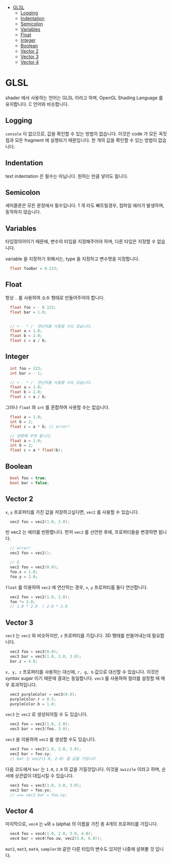 - [GLSL](#glsl)
  - [Logging](#logging)
  - [Indentation](#indentation)
  - [Semicolon](#semicolon)
  - [Variables](#variables)
  - [Float](#float)
  - [Integer](#integer)
  - [Boolean](#boolean)
  - [Vector 2](#vector-2)
  - [Vector 3](#vector-3)
  - [Vector 4](#vector-4)

# GLSL

shader 에서 사용하는 언어는 GLSL 이라고 하며, OpenGL Shading Language 를 유지합니다. C 언어와 비슷합니다. 

## Logging

`console` 이 없으므로, 값을 확인할 수 있는 방법이 없습니다. 이것은 code 가 모든 꼭짓점과 모든 fragment 에 실행되기 때문입니다. 한 개의 값을 확인할 수 있는 방법이 없습니다.

## Indentation

text indentation 은 필수는 아닙니다. 원하는 만큼 넣어도 됩니다.

## Semicolon

세미콜론은 모든 문장에서 필수입니다. 1 개 라도 빠트릴경우, 컴파일 에러가 발생하며, 동작하지 않습니다.

## Variables

타입정의어이기 때문에, 변수의 타입을 지정해주어야 하며, 다른 타입은 지정할 수 없습니다.

variable 을 지정하기 위해서는, type 을 지정하고 변수명을 지정합니다.

``` c
  float fooBar = 0.123;
```

## Float

항상 `.` 를 사용하여 소수 형태로 만들어주어야 합니다.

``` c
  float foo = - 0.123;
  float bar = 1.0;

  
  // + - * /  연산자를 사용할 수도 있습니다.
  float a = 1.0;
  float b = 2.0;
  float c = a / b;
```

## Integer

``` c
  int foo = 123;
  int bar = - 1;

  // + - * /  연산자를 사용할 수도 있습니다.
  float a = 1.0;
  float b = 2.0;
  float c = a / b;
```

그러나 `float` 와 `int` 를 혼합하여 사용할 수는 없습니다.

``` c
  float a = 1.0;
  int b = 2;
  float c = a * b; // error!

  // 변환해 주면 됩니다.
  float a = 1.0;
  int b = 2;
  float c = a * float(b);
```

## Boolean

``` c
  bool foo = true;
  bool bar = false;
```

## Vector 2

`x`, `y` 프로퍼티를 가진 값을 저장하고싶다면, `vec2` 를 사용할 수 있습니다.

``` c
  vec2 foo = vec2(1.0, 2.0);
```

빈 vec2 는 에러를 반환합니다.
먼저 `vec2` 를 선언한 후에, 프로퍼티들을 변경하면 됩니다.

``` c
  // error!
  vec2 foo = vec2();

  // O
  vec2 foo = vec2(0.0);
  foo.x = 1.0;
  foo.y = 2.0;
```

`float` 를 이용하여  `vec2` 에 연산하는 경우, `x`, `y` 프로퍼티를 둘다 연산합니다.

``` c
  vec2 foo = vec2(1.0, 2.0);
  foo *= 2.0;
  // 1.0 * 2.0  | 2.0 * 2.0
```

## Vector 3

`vec3` 는 `vec2` 와 비슷하지만, `z` 프로퍼티를 가집니다. 3D 형태를 만들어내는데 필요합니다.

``` c
  vec3 foo = vec3(0.0);
  vec3 bar = vec3(1.0, 2.0, 3.0);
  bar.z = 4.0;
```

`x, y, z` 프로퍼티를 사용하는 대신에, `r, g, b` 값으로 대신할 수 있습니다. 이것은 *syntax sugar* 이기 때문에 결과는 동일합니다. `vec3` 를 사용하여 컬러를 설정할 때 매우 효과적입니다.

``` c
  vec3 purpleColor = vec3(0.0);
  purpleColor.r = 0.5;
  purpleColor.b = 1.0;
```

`vec3` 는 `vec2` 로 생성되어질 수 도 있습니다.

``` c
  vec2 foo = vec2(1.0, 2.0);
  vec3 bar = vec3(foo, 3.0);
```

`vec3` 을 이용하여 `vec2` 를 생성할 수도 있습니다.

``` c
  vec3 foo = vec3(1.0, 2.0, 3.0);
  vec2 bar = foo.xy;
  // bar 는 vec2(1.0, 2.0) 을 값을 가집니다
```

다음 코드에서 `bar` 는 `1.0`, `2.0` 의 값을 가질것입니다. 이것을 `swizzle` 이라고 하며, 순서에 상관없이 대입시킬 수 있습니다.

``` c
  vec3 foo = vec3(1.0, 2.0, 3.0);
  vec2 bar = foo.yx;
  // === vec2 bar = foo.xy;
```

## Vector 4

마지막으로, `vec4` 는 `w`와 `a` (alpha) 의 이름을 가진 총 4개의 프로퍼티를 가집니다.

``` c
  vec4 foo = vec4(1.0, 2.0, 3.0, 4.0);
  vec4 bar = vec4(foo.zw, vec2(5.0, 6.0));
```

`mat2`, `mat3`, `mat4`, `sampler3D` 같은 다른 타입의 변수도 있지만 나중에 살펴볼 것 입니다.

